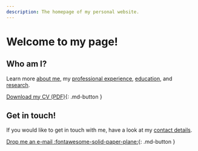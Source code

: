```yaml
---
description: The homepage of my personal website.
---
```


# Welcome to my page!


## Who am I?
Learn more [about me](/about/), my [professional experience](/about/professional-experience/),
[education](/about/education/), and [research](/about/research/).


[Download my CV (PDF)](assets/files/CV_TPVasconcelos.pdf){: .md-button }


## Get in touch!
If you would like to get in touch with me, have a look at my [contact details](/contacts/).

[Drop me an e-mail :fontawesome-solid-paper-plane:](mailto:tomasvasconcelos1@gmail.com){: .md-button }